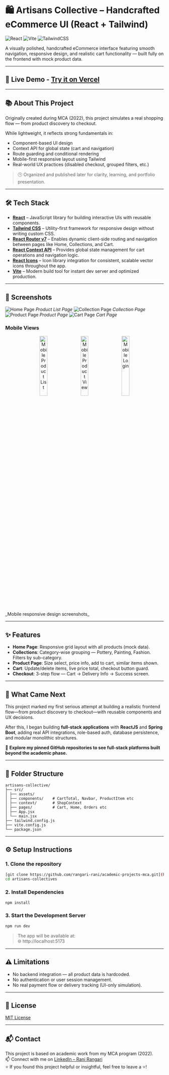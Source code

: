 # 🛍️ Artisans Collective – Handcrafted eCommerce UI (React + Tailwind)

![React](https://img.shields.io/badge/React-20232A?style=for-the-badge&logo=react&logoColor=61DAFB)
![Vite](https://img.shields.io/badge/Vite-646CFF?style=for-the-badge&logo=vite&logoColor=white)
![TailwindCSS](https://img.shields.io/badge/TailwindCSS-38B2AC?style=for-the-badge&logo=tailwind-css&logoColor=white)

A visually polished, handcrafted eCommerce interface featuring smooth navigation, responsive design, and realistic cart functionality — built fully on the frontend with mock product data.

---

## 🚀 Live Demo -  [Try it on Vercel](https://artisans-collectives.vercel.app/)

---

## 📚 About This Project

Originally created during MCA (2022), this project simulates a real shopping flow — from product discovery to checkout.

While lightweight, it reflects strong fundamentals in:
- Component-based UI design
- Context API for global state (cart and navigation)
- Route guarding and conditional rendering
- Mobile-first responsive layout using Tailwind
- Real-world UX practices (disabled checkout, grouped filters, etc.)

> 🕒 Organized and published later for clarity, learning, and portfolio presentation.

---

## 🛠️ Tech Stack

- [**React**](https://reactjs.org/) – JavaScript library for building interactive UIs with reusable components. 
- [**Tailwind CSS**](https://tailwindcss.com/) –  Utility-first framework for responsive design without writing custom CSS.   
- [**React Router v7**](https://reactrouter.com/en/main) – Enables dynamic client-side routing and navigation between pages like Home, Collections, and Cart.  
- [**React Context API**](https://reactjs.org/docs/context.html) – Provides global state management for cart operations and navigation logic.  
- [**React Icons**](https://react-icons.github.io/react-icons/) – Icon library integration for consistent, scalable vector icons throughout the app.
- [**Vite**](https://vitejs.dev/) – Modern build tool for instant dev server and optimized production.  
  
---

## 📸 Screenshots

![Home Page](https://github.com/rangari-rani/artisans-collectives/blob/702760e6aec5c2358f54f7878e803c1e76177934/artisans-collective/public/homepage.png)
_Product List Page_
![Collection Page](https://github.com/rangari-rani/artisans-collectives/blob/702760e6aec5c2358f54f7878e803c1e76177934/artisans-collective/public/collection.png)
_Collection Page_
![Product Page](https://github.com/rangari-rani/artisans-collectives/blob/702760e6aec5c2358f54f7878e803c1e76177934/artisans-collective/public/product.png)
_Product Page_
![Cart Page](https://github.com/rangari-rani/artisans-collectives/blob/702760e6aec5c2358f54f7878e803c1e76177934/artisans-collective/public/cart.png)
_Cart Page_

### Mobile Views
<p align="center">
  <img src="https://github.com/rangari-rani/artisans-collectives/blob/aaea177e1388238a67914350999e81638eae26fb/artisans-collective/public/home_mobile.png" alt="Mobile Product List" width="22%">
  &nbsp;&nbsp;&nbsp;
  <img src="https://github.com/rangari-rani/artisans-collectives/blob/aaea177e1388238a67914350999e81638eae26fb/artisans-collective/public/product_mobile.png" alt="Mobile Product View" width="22%">
  &nbsp;&nbsp;&nbsp;
  <img src="https://github.com/rangari-rani/artisans-collectives/blob/aaea177e1388238a67914350999e81638eae26fb/artisans-collective/public/cart_mobile.png" alt="Mobile Login" width="22%">
  
</p>
_Mobile responsive design screenshots_

---

## ✨ Features

- **Home Page**: Responsive grid layout with all products (mock data).
- **Collections**: Category-wise grouping — Pottery, Painting, Fashion. Filters by sub-category.
- **Product Page**: Size select, price info, add to cart, similar items shown.
- **Cart**: Update/delete items, live price total, checkout button guard.
- **Checkout**: 3-step flow — Cart → Delivery Info → Success screen.

---

## 🔄 What Came Next

This project marked my first serious attempt at building a realistic frontend flow—from product discovery to checkout—with reusable components and UX decisions.  

After this, I began building **full-stack applications** with **ReactJS** and **Spring Boot**, adding real API integrations, role-based auth, database persistence, and modular monolithic structures.

📌 **Explore my pinned GitHub repositories to see full-stack platforms built beyond the academic phase.**

---

## 📁 Folder Structure

```
artisans-collective/
├── src/
│ ├── assets/
│ ├── components/    # CartTotal, Navbar, ProductItem etc
│ ├── context/       # ShopContext
│ ├── pages/         # Cart, Home, Orders etc
│ ├── App.jsx
│ └── main.jsx
├── tailwind.config.js
├── vite.config.js
└── package.json
```

---

## ⚙️ Setup Instructions  

### 1. Clone the repository

```bash
[git clone https://github.com/rangari-rani/academic-projects-mca.git](https://github.com/rangari-rani/academic-projects-mca.git)
cd artisans-collectives
```

### 2. Install Dependencies

```bash
npm install
```

### 3. Start the Development Server  

```bash
npm run dev
```
> The app will be available at:   
> 🌐 http://localhost:5173  

---

## ⚠️ Limitations

- No backend integration — all product data is hardcoded.
- No authentication or user session management.
- No real payment flow or delivery tracking (UI-only simulation).

---

## 📜 License

[MIT License](LICENSE)

---

## 📬 Contact

This project is based on academic work from my MCA program (2022).  
📫 Connect with me on [LinkedIn – Rani Rangari](https://www.linkedin.com/in/rani-rangari/)  
⭐ If you found this project helpful or insightful, feel free to leave a ⭐!
